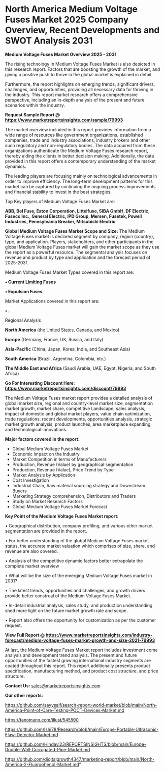 # North America Medium Voltage Fuses Market 2025 Company Overview, Recent Developments and SWOT Analysis 2031

<Strong> Medium Voltage Fuses Market Overview 2025 - 2031</strong>

The rising technology in Medium Voltage Fuses Market is also depicted in this research report. Factors that are boosting the growth of the market, and giving a positive push to thrive in the global market is explained in detail.

Furthermore, the report highlights on emerging trends, significant drivers, challenges, and opportunities, providing all necessary data for thriving in the industry. This report market research offers a comprehensive perspective, including an in-depth analysis of the present and future scenarios within the industry.

<strong>Request Sample Report @ <a href=https://www.marketreportsinsights.com/sample/79993>https://www.marketreportsinsights.com/sample/79993</a></strong>

The market overview included in this report provides information from a wide range of resources like government organizations, established companies, trade and industry associations, industry brokers and other such regulatory and non-regulatory bodies. The data acquired from these organizations authenticate the Medium Voltage Fuses research report, thereby aiding the clients in better decision making. Additionally, the data provided in this report offers a contemporary understanding of the market dynamics.

The leading players are focusing mainly on technological advancements in order to improve efficiency. The long-term development patterns for this market can be captured by continuing the ongoing process improvements and financial stability to invest in the best strategies.

Top Key players of Medium Voltage Fuses Market are:

<strong>ABB, Bel Fuse, Eaton Corporation, Littelfuse, SIBA GmbH, DF Electric, Fuseco Inc., General Electric, IPD Group, Mersen, Fusetek, Powell Industries, Pennsylvania Breaker, Mitsubishi Electric</strong>

<strong><b>Global Medium Voltage Fuses Market Scope and Size:</b></strong>
The Medium Voltage Fuses market is declared segment by company, region (country), type, and application. Players, stakeholders, and other participants in the global Medium Voltage Fuses market will gain the market scope as they use the report as a powerful resource. The segmental analysis focuses on revenue and product by type and application and the forecast period of 2025-2031.

Medium Voltage Fuses Market Types covered in this report are:

<strong>• Current Limiting Fuses

• Expulsion Fuses</strong>

Market Applications covered in this report are:

<strong>• .</strong> 

Regional Analysis

<strong>North America</strong> (the United States, Canada, and Mexico)

<strong>Europe</strong> (Germany, France, UK, Russia, and Italy)

<strong>Asia-Pacific</strong> (China, Japan, Korea, India, and Southeast Asia)

<strong>South America</strong> (Brazil, Argentina, Colombia, etc.)

<strong>The Middle East and Africa</strong> (Saudi Arabia, UAE, Egypt, Nigeria, and South Africa)

<strong>Go For Interesting Discount Here: <a href=https://www.marketreportsinsights.com/discount/79993>https://www.marketreportsinsights.com/discount/79993</a></strong>

The Medium Voltage Fuses market report provides a detailed analysis of global market size, regional and country-level market size, segmentation market growth, market share, competitive Landscape, sales analysis, impact of domestic and global market players, value chain optimization, trade regulations, recent developments, opportunities analysis, strategic market growth analysis, product launches, area marketplace expanding, and technological innovations.

<strong><b>Major factors covered in the report:</b></strong>
<ul>
  <li>Global Medium Voltage Fuses Market </li>
  <li>Economic Impact on the Industry</li>
  <li>Market Competition in terms of Manufacturers</li>
  <li>Production, Revenue (Value) by geographical segmentation</li>
  <li>Production, Revenue (Value), Price Trend by Type</li>
  <li>Market Analysis by Application</li>
  <li>Cost Investigation</li>
  <li>Industrial Chain, Raw material sourcing strategy and Downstream Buyers</li>
  <li>Marketing Strategy comprehension, Distributors and Traders</li>
  <li>Study on Market Research Factors</li>
  <li>Global Medium Voltage Fuses Market Forecast</li>
</ul>

<strong><b>Key Point of the Medium Voltage Fuses Market report:</b></strong>

• Geographical distribution, company profiling, and various other market segmentation are provided in the report.

• For better understanding of the global Medium Voltage Fuses market status, the accurate market valuation which comprises of size, share, and revenue are also covered.

• Analysis of the competitive dynamic factors better extrapolate the complete market overview

• What will be the size of the emerging Medium Voltage Fuses market in 2031?

• The latest trends, opportunities and challenges, and growth drivers provide better construal of the Medium Voltage Fuses Market.

• In-detail industrial analysis, sales study, and production understanding shed more light on the future market growth rate and scope.

• Report also offers the opportunity for customization as per the customer request.

<strong><b>View Full Report @ <a href=https://www.marketreportsinsights.com/industry-forecast/medium-voltage-fuses-market-growth-and-size-2021-79993>https://www.marketreportsinsights.com/industry-forecast/medium-voltage-fuses-market-growth-and-size-2021-79993</a></b></strong>


At last, the Medium Voltage Fuses Market report includes investment come analysis and development trend analysis. The present and future opportunities of the fastest growing international industry segments are coated throughout this report. This report additionally presents product specification, manufacturing method, and product cost structure, and price structure.

<strong>Contact Us:</strong>
sales@marketreportsinsights.com

<strong>Our other reports:</strong>

<a href=https://github.com/sayysaif/search-report-world-market/blob/main/North-America-Point-of-Care-Testing-POCT-Devices-Market.md>https://github.com/sayysaif/search-report-world-market/blob/main/North-America-Point-of-Care-Testing-POCT-Devices-Market.md</a>

<a href=https://tanomuno.com/illust/545590>https://tanomuno.com/illust/545590</a>

<a href=https://github.com/Ishi78/Research/blob/main/Europe-Portable-Ultrasonic-Flaw-Detector-Market.md>https://github.com/Ishi78/Research/blob/main/Europe-Portable-Ultrasonic-Flaw-Detector-Market.md</a>

<a href=https://github.com/Hindavi23/REPORTSINSIGHTS/blob/main/Europe-Double-Wall-Corrugated-Pipe-Market.md>https://github.com/Hindavi23/REPORTSINSIGHTS/blob/main/Europe-Double-Wall-Corrugated-Pipe-Market.md</a>

<a href=https://github.com/digitalgrowth4347/marketing-report/blob/main/North-America-2-Fluorophenol-Market.md>https://github.com/digitalgrowth4347/marketing-report/blob/main/North-America-2-Fluorophenol-Market.md</a>"
